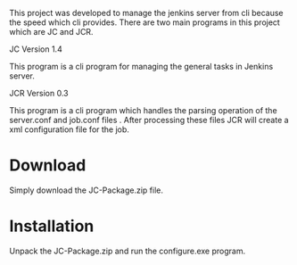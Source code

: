 This project was developed to manage the jenkins server from cli because the speed which cli provides.
There are two main programs in this project which are JC and JCR.

JC Version 1.4

This program is a cli program for managing the general tasks in Jenkins server.


JCR Version 0.3

This program is a cli program which handles the parsing operation of  the server.conf and job.conf files . After processing these files
JCR will create a xml configuration file for the job.


Download 
===================

Simply download the JC-Package.zip file.


Installation
===================

Unpack the JC-Package.zip and run the configure.exe program.

